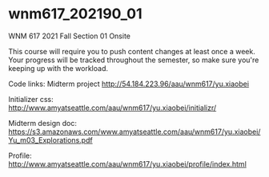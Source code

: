 # wnm617_202190_01
WNM 617 2021 Fall Section 01 Onsite

This course will require you to push content changes at least once a week. Your progress will be tracked throughout the semester, so make sure you're keeping up with the workload.

Code links:
Midterm project http://54.184.223.96/aau/wnm617/yu.xiaobei

Initializer css: http://www.amyatseattle.com/aau/wnm617/yu.xiaobei/initializr/

Midterm design doc: https://s3.amazonaws.com/www.amyatseattle.com/aau/wnm617/yu.xiaobei/Yu_m03_Explorations.pdf

Profile: http://www.amyatseattle.com/aau/wnm617/yu.xiaobei/profile/index.html


